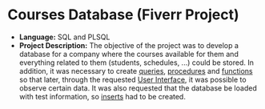 # Courses Database (Fiverr Project)

* **Language:** SQL and PLSQL
* **Project Description:** The objective of the project was to develop a database for a company where the courses available for them and everything related to them (students, schedules, ...) could be stored. In addition, it was necessary to create [queries](/SQLFiles/queries.sql), [procedures](/SQLFiles/procedures.sql) and [functions](/SQLFiles/functions.sql) so that later, through the requested [User Interface](/SQLFiles/userInterface.sql), it was possible to observe certain data. It was also requested that the database be loaded with test information, so [inserts](/SQLFiles/inserts.sql) had to be created.
